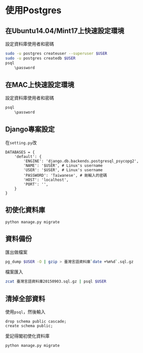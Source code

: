 # 使用Postgres

## 在Ubuntu14.04/Mint17上快速設定環境
設定資料庫使用者和密碼
```bash
sudo -u postgres createuser --superuser $USER
sudo -u postgres createdb $USER
psql
	\password
```


## 在MAC上快速設定環境
設定資料庫使用者和密碼
```bash
psql
	\password
```


## Django專案設定
在`setting.py`改
```python3
DATABASES = {
    'default': {
        'ENGINE': 'django.db.backends.postgresql_psycopg2',
        'NAME': '$USER', # Linux's username
        'USER': '$USER', # Linux's username
        'PASSWORD': 'Taiwanese', # 剛輸入的密碼
        'HOST': 'localhost',
        'PORT': '',
    }
}
```


## 初使化資料庫
```
python manage.py migrate
```


## 資料備份
匯出做檔案
```bash
pg_dump $USER -O | gzip > 臺灣言語資料庫`date +%m%d`.sql.gz
```

檔案匯入
```bash
zcat 臺灣言語資料庫20150903.sql.gz | psql $USER
```


## 清掉全部資料
使用`psql`，然後輸入
```
drop schema public cascade;
create schema public;
```

愛記得閣初使化資料庫
```
python manage.py migrate
```

